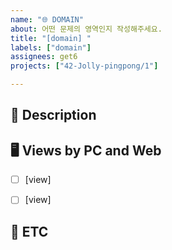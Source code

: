 ```yaml
---
name: "🌐 DOMAIN"
about: 어떤 문제의 영역인지 작성해주세요.
title: "[domain] "
labels: ["domain"]
assignees: get6
projects: ["42-Jolly-pingpong/1"]

---
```


## 📢 Description
<!--
해당 domain(해결하고자 하는 문제의 영역)을 잘 설명해주세요
이 영역이 필요한 이유를 개발자에게 잘 알려주세요
-->


## 🖥️ Views by PC and Web
<!--
해당 domain을 해결하기 위해서 필요한 화면들을 알려주세요
플랫폼별로 같은 영역을 해결하지만 기기에 따라 여러 화면이 생길 수 있어요
-->
- [ ] [view]
- [ ] [view]


## 🐣 ETC
<!--
기타사항, 특이사항을 알려주세요
-->

